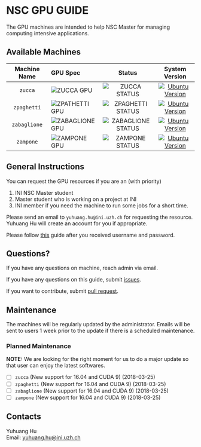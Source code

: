 # NSC GPU GUIDE

The GPU machines are intended to help NSC Master for managing computing
intensive applications.

## Available Machines

|Machine Name|GPU Spec|Status|System Version|
|:----------:|:-------|:----:|:------------:|
|`zucca`|![ZUCCA GPU](https://img.shields.io/badge/GPU-TITAN%20X-%23ff0090.svg)|![ZUCCA STATUS](https://img.shields.io/badge/STATUS-ON-brightgreen.svg)|[![Ubuntu Version](https://img.shields.io/badge/Ubuntu%20Server-16.04-yellowgreen.svg)](https://launchpad.net/ubuntu/+mirror/releases.ubuntu.csg.uzh.ch-releases)|
|`zpaghetti`|![ZPATHETTI GPU](https://img.shields.io/badge/GPU-TITAN%20X-%23ff0090.svg)|![ZPAGHETTI STATUS](https://img.shields.io/badge/STATUS-ON-brightgreen.svg)|[![Ubuntu Version](https://img.shields.io/badge/Ubuntu%20Server-16.04-yellowgreen.svg)](https://launchpad.net/ubuntu/+mirror/releases.ubuntu.csg.uzh.ch-releases)|
|`zabaglione`|![ZABAGLIONE GPU](https://img.shields.io/badge/GPU-GTX%201080-%23ff0090.svg)|![ZABAGLIONE STATUS](https://img.shields.io/badge/STATUS-ON-brightgreen.svg)|[![Ubuntu Version](https://img.shields.io/badge/Ubuntu%20Server-16.04-yellowgreen.svg)](https://launchpad.net/ubuntu/+mirror/releases.ubuntu.csg.uzh.ch-releases)|
|`zampone`|![ZAMPONE GPU](https://img.shields.io/badge/GPU-GTX%201080-%23ff0090.svg)|![ZAMPONE STATUS](https://img.shields.io/badge/STATUS-ON-brightgreen.svg)|[![Ubuntu Version](https://img.shields.io/badge/Ubuntu%20Server-16.04-yellowgreen.svg)](https://launchpad.net/ubuntu/+mirror/releases.ubuntu.csg.uzh.ch-releases)|


## General Instructions

You can request the GPU resources if you are an (with priority)

1. INI NSC Master student
2. Master student who is working on a project at INI
3. INI member if you need the machine to run some jobs for a short time.

Please send an email to `yuhuang.hu@ini.uzh.ch` for requesting the resource.
Yuhuang Hu will create an account for you if appropriate.

Please follow [this](./User-Guide.md) guide after you received username and password.

## Questions?

If you have any questions on machine, reach admin via email.

If you have any questions on this guide, submit [issues](https://github.com/duguyue100/NSC-GPU-GUIDE/issues).

If you want to contribute, submit [pull request](https://github.com/duguyue100/NSC-GPU-GUIDE/pulls).

## Maintenance

The machines will be regularly updated by the administrator.
Emails will be sent to users 1 week prior to the update if there is a scheduled
maintenance.

### Planned Maintenance

__NOTE:__ We are looking for the right moment for us to do a major update so that user can enjoy the latest
softwares.

+ [ ] `zucca` (New support for 16.04 and CUDA 9) (2018-03-25)
+ [ ] `zpaghetti` (New support for 16.04 and CUDA 9) (2018-03-25)
+ [ ] `zabaglione` (New support for 16.04 and CUDA 9) (2018-03-25)
+ [ ] `zampone` (New support for 16.04 and CUDA 9) (2018-03-25)

## Contacts

Yuhuang Hu  
Email: yuhuang.hu@ini.uzh.ch
